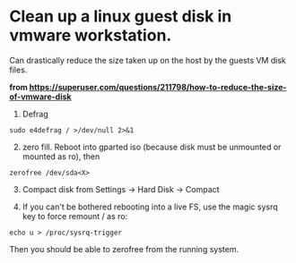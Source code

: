 # Clean up a linux guest disk in vmware workstation.
Can drastically reduce the size taken up on the host by the guests VM disk files.

**from https://superuser.com/questions/211798/how-to-reduce-the-size-of-vmware-disk**

1. Defrag 

`sudo e4defrag / >/dev/null 2>&1`

2. zero fill. Reboot into gparted iso (because disk must be unmounted or mounted as ro),  then

 `zerofree /dev/sda<X>`
 
3. Compact disk from Settings -> Hard Disk -> Compact

4. If you can't be bothered rebooting into a live FS, use the magic sysrq key to force remount / as ro:

`echo u > /proc/sysrq-trigger`

Then you should be able to zerofree from the running system.
